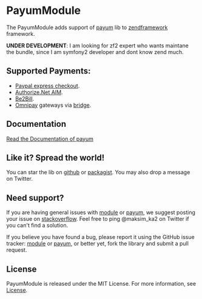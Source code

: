 PayumModule
===========

The PayumModule adds support of [payum](https://github.com/Payum/Payum) lib to [zendframework](http://framework.zend.com/) framework.

__UNDER DEVELOPMENT__: I am looking for zf2 expert who wants maintane the bundle, since I am symfony2 developer and dont know zend much.

Supported Payments:
-------------------

- [Paypal express checkout](https://github.com/Payum/PaypalExpressCheckoutNvp).
- [Authorize.Net AIM](https://github.com/Payum/AuthorizeNetAim).
- [Be2Bill](https://github.com/Payum/Be2Bill).
- [Omnipay](https://github.com/adrianmacneil/omnipay) gateways via [bridge](https://github.com/Payum/OmnipayBridge). 

Documentation
-------------

[Read the Documentation of payum ](https://github.com/Payum/Payum#payum-)

Like it? Spread the world!
--------------------------

You can star the lib on [github](https://github.com/Payum/PayumModule) or [packagist](https://packagist.org/packages/payum/payum-module). You may also drop a message on Twitter.  

Need support?
-------------

If you are having general issues with [module](https://github.com/Payum/PayumModule) or [payum](https://github.com/Payum/Payum), we suggest posting your issue on [stackoverflow](http://stackoverflow.com/). Feel free to ping @maksim_ka2 on Twitter if you can't find a solution.

If you believe you have found a bug, please report it using the GitHub issue tracker: [module](https://github.com/Payum/PayumModule/issues) or [payum](https://github.com/Payum/Payum/issues), or better yet, fork the library and submit a pull request.

License
-------

PayumModule is released under the MIT License. For more information, see [License](LICENSE).
